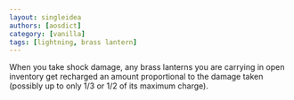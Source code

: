 ```yaml
---
layout: singleidea
authors: [aosdict]
category: [vanilla]
tags: [lightning, brass lantern]
---
```

When you take shock damage, any brass lanterns you are carrying in open inventory get recharged an amount proportional to the damage taken (possibly up to only 1/3 or 1/2 of its maximum charge).
